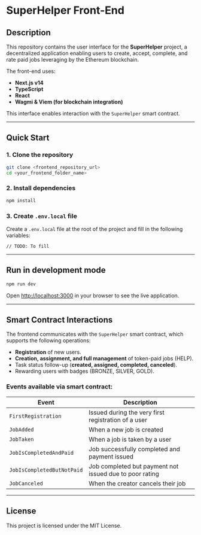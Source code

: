 # SuperHelper Front-End

## Description

This repository contains the user interface for the **SuperHelper** project, a decentralized application enabling users to create, accept, complete, and rate paid jobs leveraging by the Ethereum blockchain.

The front-end uses:

- **Next.js v14**
- **TypeScript**
- **React**
- **Wagmi & Viem (for blockchain integration)**

This interface enables interaction with the `SuperHelper` smart contract.

---

## Quick Start

### 1. Clone the repository

```bash
git clone <frontend_repository_url>
cd <your_frontend_folder_name>
```

### 2. Install dependencies

```bash
npm install
```

### 3. Create `.env.local` file

Create a `.env.local` file at the root of the project and fill in the following variables:

```env
// TODO: To fill
```

---

## Run in development mode

```bash
npm run dev
```

Open [http://localhost:3000](http://localhost:3000) in your browser to see the live application.

---

## Smart Contract Interactions

The frontend communicates with the `SuperHelper` smart contract, which supports the following operations:

- **Registration** of new users.
- **Creation, assignment, and full management** of token-paid jobs (HELP).
- Task status follow-up (**created, assigned, completed, canceled**).
- Rewarding users with badges (BRONZE, SILVER, GOLD).

### Events available via smart contract:

| Event                          | Description                                                    |
|--------------------------------|----------------------------------------------------------------|
| `FirstRegistration`            | Issued during the very first registration of a user            |
| `JobAdded`                     | When a new job is created                                      |
| `JobTaken`                     | When a job is taken by a user                                  |
| `JobIsCompletedAndPaid`        | Job successfully completed and payment issued                  |
| `JobIsCompletedButNotPaid`     | Job completed but payment not issued due to poor rating        |
| `JobCanceled`                  | When the creator cancels their job                             |

---

## License

This project is licensed under the MIT License.